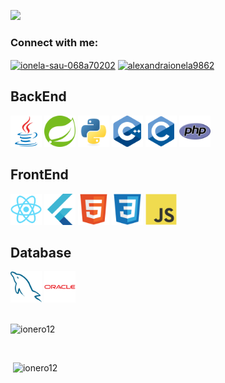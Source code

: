 
[![](https://visitcount.itsvg.in/api?id=ionero12&label=Profile%20Views&color=10&icon=0&pretty=false)](https://visitcount.itsvg.in)

<h3 align="left">Connect with me:</h3>
<p align="left">
<a href="https://linkedin.com/in/ionela-sau-068a70202" target="blank"><img align="center" src="https://raw.githubusercontent.com/rahuldkjain/github-profile-readme-generator/master/src/images/icons/Social/linked-in-alt.svg" alt="ionela-sau-068a70202" height="30" width="40" /></a>
<a href="https://instagram.com/alexandraionela9862" target="blank"><img align="center" src="https://raw.githubusercontent.com/rahuldkjain/github-profile-readme-generator/master/src/images/icons/Social/instagram.svg" alt="alexandraionela9862" height="30" width="40" /></a>
</p>

<div>
<h2 font-weight="bold">BackEnd</h2>
  <div align="left">
  <code><img alt="Java" height="50" width="50" src="https://github.com/devicons/devicon/blob/master/icons/java/java-original.svg"/></code>
  <code><img alt="Flutter" height="50" width="50" src="https://github.com/devicons/devicon/blob/master/icons/spring/spring-original.svg"/></code>
  <code><img alt="Python" height="50" width="50" src="https://github.com/devicons/devicon/blob/master/icons/python/python-original.svg"></code>
  <code><img alt="C++" height="50" width="50" src="https://github.com/devicons/devicon/blob/master/icons/cplusplus/cplusplus-original.svg"></code>
  <code><img alt="C" height="50" width="50" src="https://github.com/devicons/devicon/blob/master/icons/c/c-original.svg"></code>
  <code><img alt="PHP" height="50" width="50" src="https://github.com/devicons/devicon/blob/master/icons/php/php-original.svg"></code>
  </div>
  
  <h2 font-weight="bold">FrontEnd</h2>
  <div align="left">
  <code><img alt="React" height="50" width="50" src="https://github.com/devicons/devicon/blob/master/icons/react/react-original.svg"></code>
  <code><img alt="Flutter" height="50" width="50" src="https://github.com/devicons/devicon/blob/master/icons/flutter/flutter-original.svg"/></code>
  <code><img alt="HTML" height="50" width="50" src="https://github.com/devicons/devicon/blob/master/icons/html5/html5-original.svg"></code>
  <code><img alt="CSS5" height="50" width="50" src="https://github.com/devicons/devicon/blob/master/icons/css3/css3-original.svg"></code>
  <code><img alt="JS" height="50" width="50" src="https://github.com/devicons/devicon/blob/master/icons/javascript/javascript-original.svg"></code>
  </div>

<h2 font-weight="bold">Database</h2>
  <div align="left">
  <code><img alt="CSS5" height="50" width="50" src="https://github.com/devicons/devicon/blob/master/icons/mysql/mysql-original.svg"/></code>
  <code><img alt="CSS5" height="50" width="50" src="https://github.com/devicons/devicon/blob/master/icons/oracle/oracle-original.svg"/></code>
  </div>
</div>

<br>

<p><img src="https://github-readme-stats.vercel.app/api/top-langs/?username=ionero12&theme=holi" alt="ionero12" /></p><br>
<p>&nbsp;<img src="https://github-readme-stats.vercel.app/api?username=ionero12&show_icons=true&locale=en&theme=holi" alt="ionero12" /></p>
